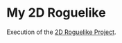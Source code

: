# My 2D Roguelike

Execution of the [2D Roguelike Project](https://learn.unity.com/project/2d-roguelike-tutorial).